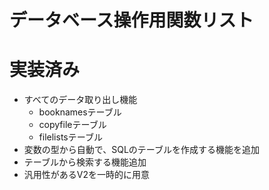 # データベース操作用関数リスト



# 実装済み
* すべてのデータ取り出し機能
  * booknamesテーブル
  * copyfileテーブル
  * filelistsテーブル
* 変数の型から自動で、SQLのテーブルを作成する機能を追加
* テーブルから検索する機能追加
* 汎用性があるV2を一時的に用意